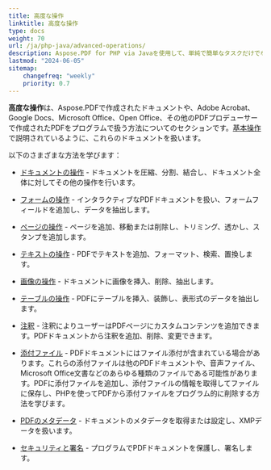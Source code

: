 ```yaml
---
title: 高度な操作
linktitle: 高度な操作
type: docs
weight: 70
url: /ja/php-java/advanced-operations/
description: Aspose.PDF for PHP via Javaを使用して、単純で簡単なタスクだけでなく、より複雑な目標にも対処できます。
lastmod: "2024-06-05"
sitemap:
    changefreq: "weekly"
    priority: 0.7
---
```


**高度な操作**は、Aspose.PDFで作成されたドキュメントや、Adobe Acrobat、Google Docs、Microsoft Office、Open Office、その他のPDFプロデューサーで作成されたPDFをプログラムで扱う方法についてのセクションです。[基本操作](/pdf/ja/php-java/basic-operations)で説明されているように、これらのドキュメントを扱います。

以下のさまざまな方法を学びます：

- [ドキュメントの操作](/pdf/ja/php-java/working-with-documents/) - ドキュメントを圧縮、分割、結合し、ドキュメント全体に対してその他の操作を行います。
- [フォームの操作](/pdf/ja/php-java/working-with-forms/) - インタラクティブなPDFドキュメントを扱い、フォームフィールドを追加し、データを抽出します。

- [ページの操作](/pdf/ja/php-java/working-with-pages/) - ページを追加、移動または削除し、トリミング、透かし、スタンプを追加します。
- [テキストの操作](/pdf/ja/php-java/working-with-text/) - PDFでテキストを追加、フォーマット、検索、置換します。
- [画像の操作](/pdf/ja/php-java/working-with-images/) - ドキュメントに画像を挿入、削除、抽出します。
- [テーブルの操作](/pdf/ja/php-java/working-with-tables/) - PDFにテーブルを挿入、装飾し、表形式のデータを抽出します。
- [注釈](/pdf/ja/php-java/annotations/) - 注釈によりユーザーはPDFページにカスタムコンテンツを追加できます。PDFドキュメントから注釈を追加、削除、変更できます。
- [添付ファイル](/pdf/ja/php-java/attachments/) - PDFドキュメントにはファイル添付が含まれている場合があります。これらの添付ファイルは他のPDFドキュメントや、音声ファイル、Microsoft Office文書などのあらゆる種類のファイルである可能性があります。PDFに添付ファイルを追加し、添付ファイルの情報を取得してファイルに保存し、PHPを使ってPDFから添付ファイルをプログラム的に削除する方法を学びます。
- [PDFのメタデータ](/pdf/ja/php-java/pdf-file-metadata/) - ドキュメントのメタデータを取得または設定し、XMPデータを扱います。

- [セキュリティと署名](/pdf/ja/php-java/securing-and-signing/) - プログラムでPDFドキュメントを保護し、署名します。